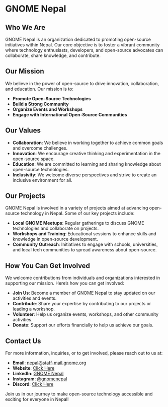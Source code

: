 # GNOME Nepal

## Who We Are

GNOME Nepal is an organization dedicated to promoting open-source initiatives within Nepal. Our core objective is to foster a vibrant community where technology enthusiasts, developers, and open-source advocates can collaborate, share knowledge, and contribute.

## Our Mission

We believe in the power of open-source to drive innovation, collaboration, and education. Our mission is to:

- **Promote Open-Source Technologies**
- **Build a Strong Community**
- **Organize Events and Workshops**
- **Engage with International Open-Source Communities**

## Our Values

- **Collaboration**: We believe in working together to achieve common goals and overcome challenges.
- **Innovation**: We encourage creative thinking and experimentation in the open-source space.
- **Education**: We are committed to learning and sharing knowledge about open-source technologies.
- **Inclusivity**: We welcome diverse perspectives and strive to create an inclusive environment for all.

## Our Projects

GNOME Nepal is involved in a variety of projects aimed at advancing open-source technology in Nepal. Some of our key projects include:

- **Local GNOME Meetups**: Regular gatherings to discuss GNOME technologies and collaborate on projects.
- **Workshops and Training**: Educational sessions to enhance skills and knowledge in open-source development.
- **Community Outreach**: Initiatives to engage with schools, universities, and local tech communities to spread awareness about open-source.

## How You Can Get Involved

We welcome contributions from individuals and organizations interested in supporting our mission. Here’s how you can get involved:

- **Join Us**: Become a member of GNOME Nepal to stay updated on our activities and events.
- **Contribute**: Share your expertise by contributing to our projects or leading a workshop.
- **Volunteer**: Help us organize events, workshops, and other community activities.
- **Donate**: Support our efforts financially to help us achieve our goals.

## Contact Us

For more information, inquiries, or to get involved, please reach out to us at:

- **Email**: nepal@staff-mail.gnome.org
- **Website**: [Click Here](https://gnome-nepal.vercel.app/)
- **LinkedIn**: [GNOME Nepal](https://www.linkedin.com/company/gnomenepal/)
- **Instagram**: [@gnomenepal](https://www.instagram.com/gnomenepal/)
- **Discord**: [Click Here](https://discord.com/invite/3dpGWPbrMc)


Join us in our journey to make open-source technology accessible and exciting for everyone in Nepal!